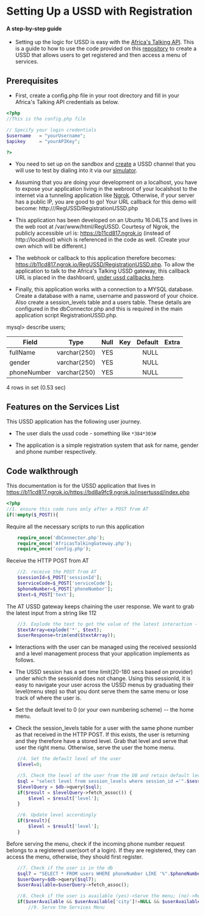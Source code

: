 # Setting Up a USSD with Registration

#### A step-by-step guide

- Setting up the logic for USSD is easy with the [Africa's Talking API](docs.africastalking.com/ussd). This is a guide to how to use the
code provided on this [repository](https://github.com/JaniKibichi/ussd-app-with-registration) to create a USSD that allows users to get registered and then access a menu of services.

## Prerequisites
- First, create a config.php file in your root directory and fill in your Africa's Talking API credentials as below.

```PHP
<?php
//This is the config.php file

// Specify your login credentials
$username   = "yourUsername";
$apikey     = "yourAPIKey";

?>
```
- You need to set up on the sandbox and [create](https://sandbox.africastalking.com/ussd/createchannel) a USSD channel that you will use to test by dialing into it
 via our [simulator](https://simulator.africastalking.com:1517/).

- Assuming that you are doing your development on a localhost, you have to expose your application living in the webroot of your localshost to the internet 
via a tunneling application like [Ngrok](https://ngrok.com/). Otherwise, if your server has a public IP, you are good to go! Your URL callback for this demo
 will become:
 http://<your ip address>/RegUSSD/RegistrationUSSD.php

- This application has been developed on an Ubuntu 16.04LTS and lives in the web root at /var/www/html/RegUSSD. Courtesy of Ngrok, the publicly accessible 
url is: https://b11cd817.ngrok.io (instead of http://localhost) which is referenced in the code as well. 
(Create your own which will be different.)

- The webhook or callback to this application therefore becomes: 
https://b11cd817.ngrok.io/RegUSSD/RegistrationUSSD.php. 
To allow the application to talk to the Africa's Talking USSD gateway, this callback URL is placed in the dashboard, [under ussd callbacks 
here](https://account.africastalking.com/ussd/callback).

- Finally, this application works with a connection to a MYSQL database. Create a database with a name, username and password of your choice.
 Also create a session_levels table and a users table. These details are configured in the dbConnector.php and this is required in the main application 
script RegistrationUSSD.php.

mysql> describe users;

| Field         | Type                         | Null  | Key | Default | Extra |
| ------------- |:----------------------------:| -----:|----:| -------:| -----:|
| fullName      | varchar(250)                  |   YES |     | NULL    |       |
| gender        | varchar(250)                  |   YES |     | NULL    |       |
| phoneNumber   | varchar(250)                  |   YES |     | NULL    |       |

4 rows in set (0.53 sec)



## Features on the Services List
This USSD application has the following user journey.

- The user dials the ussd code - something like `*384*303#`

- The application is a simple registration system that ask for name, gender and phone number respectively.


## Code walkthrough
This documentation is for the USSD application that lives in https://b11cd817.ngrok.io/https://bd8a9fc9.ngrok.io/insertussd/index.php

```PHP
<?php
//1. ensure this code runs only after a POST from AT
if(!empty($_POST)){
```
Require all the necessary scripts to run this application
```PHP
	require_once('dbConnector.php');
	require_once('AfricasTalkingGateway.php');
	require_once('config.php');
```	

Receive the HTTP POST from AT
```PHP
	//2. receive the POST from AT
	$sessionId=$_POST['sessionId'];
	$serviceCode=$_POST['serviceCode'];
	$phoneNumber=$_POST['phoneNumber'];
	$text=$_POST['text'];
```

The AT USSD gateway keeps chaining the user response. We want to grab the latest input from a string like 1*1*2
```PHP
	//3. Explode the text to get the value of the latest interaction - think 1*1
	$textArray=explode('*', $text);
	$userResponse=trim(end($textArray));
```

- Interactions with the user can be managed using the received sessionId and a level management process that your application implements as follows.

- The USSD session has a set time limit(20-180 secs based on provider) under which the sessionId does not change. Using this sessionId, it is easy to navigate your user across the USSD menus by graduating their level(menu step) so that you dont serve them the same menu or lose track of where the user is. 

- Set the default level to 0 (or your own numbering scheme) -- the home menu.
- Check the session_levels table for a user with the same phone number as that received in the HTTP POST. If this exists, the user is returning and they therefore have a stored level. Grab that level and serve that user the right menu. Otherwise, serve the user the home menu.
```PHP
	//4. Set the default level of the user
	$level=0;

	//5. Check the level of the user from the DB and retain default level if none is found for this session
	$sql = "select level from session_levels where session_id ='".$sessionId." '";
	$levelQuery = $db->query($sql);
	if($result = $levelQuery->fetch_assoc()) {
  		$level = $result['level'];
	}

	//6. Update level accordingly
	if($result){
		$level = $result['level'];
	}
```

Before serving the menu, check if the incoming phone number request belongs to a registered user(sort of a login). If they are registered, they can access the menu, otherwise, they should first register.
```PHP
	//7. Check if the user is in the db
	$sql7 = "SELECT * FROM users WHERE phoneNumber LIKE '%".$phoneNumber."%' LIMIT 1";
	$userQuery=$db->query($sql7);
	$userAvailable=$userQuery->fetch_assoc();

	//8. Check if the user is available (yes)->Serve the menu; (no)->Register the user
	if($userAvailable && $userAvailable['city']!=NULL && $userAvailable['username']!=NULL){
		//9. Serve the Services Menu
```

